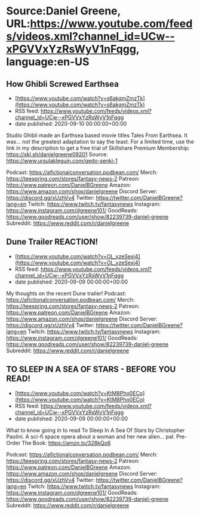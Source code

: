 # Source:Daniel Greene, URL:https://www.youtube.com/feeds/videos.xml?channel_id=UCw--xPGVVxYzRsWyV1nFqgg, language:en-US

## How Ghibli Screwed Earthsea
 - [https://www.youtube.com/watch?v=s6akqmZmzTk](https://www.youtube.com/watch?v=s6akqmZmzTk)
 - RSS feed: https://www.youtube.com/feeds/videos.xml?channel_id=UCw--xPGVVxYzRsWyV1nFqgg
 - date published: 2020-09-10 00:00:00+00:00

Studio Ghibli made an Earthsea based movie titles Tales From Earthsea. It was... not the greatest adaptation to say the least.
For a limited time, use the link in my description to get a free trial of Skillshare Premium Membership: https://skl.sh/danielgreene09201
Source: https://www.ursulakleguin.com/gedo-senki-1

Podcast: https://afictionalconversation.podbean.com/
Merch: https://teespring.com/stores/fantasy-news-2
Patreon: https://www.patreon.com/DanielBGreene
Amazon: https://www.amazon.com/shop/danielgreene
Discord Server: https://discord.gg/xUzhVv4
Twitter: https://twitter.com/DanielBGreene?lang=en
Twitch: https://www.twitch.tv/fantasynews
Instagram: https://www.instagram.com/dgreene101/
GoodReads: https://www.goodreads.com/user/show/82239739-daniel-greene
Subreddit: https://www.reddit.com/r/danielgreene

## Dune Trailer REACTION!
 - [https://www.youtube.com/watch?v=OL_yzeSexj4](https://www.youtube.com/watch?v=OL_yzeSexj4)
 - RSS feed: https://www.youtube.com/feeds/videos.xml?channel_id=UCw--xPGVVxYzRsWyV1nFqgg
 - date published: 2020-09-09 00:00:00+00:00

My thoughts on the recent Dune trailer! 
Podcast: https://afictionalconversation.podbean.com/
Merch: https://teespring.com/stores/fantasy-news-2
Patreon: https://www.patreon.com/DanielBGreene
Amazon: https://www.amazon.com/shop/danielgreene
Discord Server: https://discord.gg/xUzhVv4
Twitter: https://twitter.com/DanielBGreene?lang=en
Twitch: https://www.twitch.tv/fantasynews
Instagram: https://www.instagram.com/dgreene101/
GoodReads: https://www.goodreads.com/user/show/82239739-daniel-greene
Subreddit: https://www.reddit.com/r/danielgreene

## TO SLEEP IN A SEA OF STARS - BEFORE YOU READ!
 - [https://www.youtube.com/watch?v=KtM8Pho0ECo](https://www.youtube.com/watch?v=KtM8Pho0ECo)
 - RSS feed: https://www.youtube.com/feeds/videos.xml?channel_id=UCw--xPGVVxYzRsWyV1nFqgg
 - date published: 2020-09-09 00:00:00+00:00

What to know going in to read To Sleep In A Sea Of Stars by Christopher Paolini. A sci-fi space opera about a woman and her new alien... pal. 
Pre-Order The Book: https://amzn.to/328kQo6

Podcast: https://afictionalconversation.podbean.com/
Merch: https://teespring.com/stores/fantasy-news-2
Patreon: https://www.patreon.com/DanielBGreene
Amazon: https://www.amazon.com/shop/danielgreene
Discord Server: https://discord.gg/xUzhVv4
Twitter: https://twitter.com/DanielBGreene?lang=en
Twitch: https://www.twitch.tv/fantasynews
Instagram: https://www.instagram.com/dgreene101/
GoodReads: https://www.goodreads.com/user/show/82239739-daniel-greene
Subreddit: https://www.reddit.com/r/danielgreene

